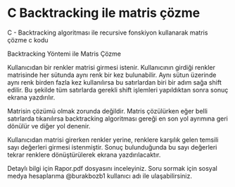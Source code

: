 # C Backtracking ile matris çözme
C - Backtracking algoritması ile recursive fonskiyon kullanarak matris çözme c kodu

Backtracking Yöntemi ile Matris Çözme

Kullanıcıdan bir renkler matrisi girmesi istenir. Kullanıcının girdiği renkler matrisinde her sütunda aynı renk bir kez
bulunabilir. Aynı sütun üzerinde aynı renk birden fazla kez kullanılırsa bu satırlardan biri bir adım sağa shift edilir.
Bu şekilde tüm satırlarda gerekli shift işlemleri yapıldıktan sonra sonuç ekrana yazdırılır.

Matrisin çözümü olmak zorunda değildir. Matris çözülürken eğer belli satırlarda tıkanılırsa backtracking algoritması gereği
en son yol ayrımına geri dönülür ve diğer yol denenir.

Kullanıcıdan matrisi girerken renkler yerine, renklere karşılık gelen temsili sayı değerleri girmesi istenmiştir. Sonuç
bulunduğunda bu sayı değerleri tekrar renklere dönüştürülerek ekrana yazdırılacaktır.


Detaylı bilgi için Rapor.pdf dosyasını inceleyiniz.
Soru sormak için sosyal medya hesaplarıma @burakbozb1 kullanıcı adı ile ulaşabilirsiniz.
